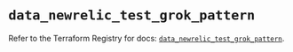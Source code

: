 # `data_newrelic_test_grok_pattern`

Refer to the Terraform Registry for docs: [`data_newrelic_test_grok_pattern`](https://registry.terraform.io/providers/newrelic/newrelic/3.44.0/docs/data-sources/test_grok_pattern).
